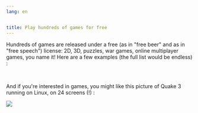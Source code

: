 ```yaml
---
lang: en


title: Play hundreds of games for free
---
```


Hundreds of games are released under a free (as in "free beer" and as in "free speech") license: 2D, 3D, puzzles, war games, online multiplayer games, you name it! Here are a few examples (the full list would be endless) :

<div id="items">



<br class="clearboth" />


And if you're interested in games, you might like this picture of Quake 3 running on Linux, on 24 screens (!) :

<a href="Images/quake_24_screens.jpg"><img src="Images/quake_24_screens_thumbnail.jpg" /></a>




